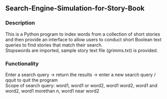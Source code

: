 ## Search-Engine-Simulation-for-Story-Book

### Description
This is a Python program to index words from a collection of short stories and then provide an interface 
to allow users to conduct short Boolean text queries to find stories that match their search.  
Stopswords are imported, sample story text file (grimms.txt) is provided.  

### Functionality
Enter a search query -> return the results -> enter a new search query / qquit to quit the program  
Scope of search query: word1, word1 or word2, word1 word2, word1 and word2, word1 morethan n, word1 near word2
